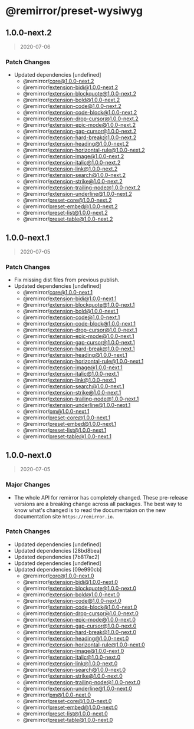 # @remirror/preset-wysiwyg

## 1.0.0-next.2

> 2020-07-06

### Patch Changes

- Updated dependencies [undefined]
  - @remirror/core@1.0.0-next.2
  - @remirror/extension-bidi@1.0.0-next.2
  - @remirror/extension-blockquote@1.0.0-next.2
  - @remirror/extension-bold@1.0.0-next.2
  - @remirror/extension-code@1.0.0-next.2
  - @remirror/extension-code-block@1.0.0-next.2
  - @remirror/extension-drop-cursor@1.0.0-next.2
  - @remirror/extension-epic-mode@1.0.0-next.2
  - @remirror/extension-gap-cursor@1.0.0-next.2
  - @remirror/extension-hard-break@1.0.0-next.2
  - @remirror/extension-heading@1.0.0-next.2
  - @remirror/extension-horizontal-rule@1.0.0-next.2
  - @remirror/extension-image@1.0.0-next.2
  - @remirror/extension-italic@1.0.0-next.2
  - @remirror/extension-link@1.0.0-next.2
  - @remirror/extension-search@1.0.0-next.2
  - @remirror/extension-strike@1.0.0-next.2
  - @remirror/extension-trailing-node@1.0.0-next.2
  - @remirror/extension-underline@1.0.0-next.2
  - @remirror/preset-core@1.0.0-next.2
  - @remirror/preset-embed@1.0.0-next.2
  - @remirror/preset-list@1.0.0-next.2
  - @remirror/preset-table@1.0.0-next.2

## 1.0.0-next.1

> 2020-07-05

### Patch Changes

- Fix missing dist files from previous publish.
- Updated dependencies [undefined]
  - @remirror/core@1.0.0-next.1
  - @remirror/extension-bidi@1.0.0-next.1
  - @remirror/extension-blockquote@1.0.0-next.1
  - @remirror/extension-bold@1.0.0-next.1
  - @remirror/extension-code@1.0.0-next.1
  - @remirror/extension-code-block@1.0.0-next.1
  - @remirror/extension-drop-cursor@1.0.0-next.1
  - @remirror/extension-epic-mode@1.0.0-next.1
  - @remirror/extension-gap-cursor@1.0.0-next.1
  - @remirror/extension-hard-break@1.0.0-next.1
  - @remirror/extension-heading@1.0.0-next.1
  - @remirror/extension-horizontal-rule@1.0.0-next.1
  - @remirror/extension-image@1.0.0-next.1
  - @remirror/extension-italic@1.0.0-next.1
  - @remirror/extension-link@1.0.0-next.1
  - @remirror/extension-search@1.0.0-next.1
  - @remirror/extension-strike@1.0.0-next.1
  - @remirror/extension-trailing-node@1.0.0-next.1
  - @remirror/extension-underline@1.0.0-next.1
  - @remirror/pm@1.0.0-next.1
  - @remirror/preset-core@1.0.0-next.1
  - @remirror/preset-embed@1.0.0-next.1
  - @remirror/preset-list@1.0.0-next.1
  - @remirror/preset-table@1.0.0-next.1

## 1.0.0-next.0

> 2020-07-05

### Major Changes

- The whole API for remirror has completely changed. These pre-release versions are a breaking
  change across all packages. The best way to know what's changed is to read the documentaion on the
  new documentation site `https://remirror.io`.

### Patch Changes

- Updated dependencies [undefined]
- Updated dependencies [28bd8bea]
- Updated dependencies [7b817ac2]
- Updated dependencies [undefined]
- Updated dependencies [09e990cb]
  - @remirror/core@1.0.0-next.0
  - @remirror/extension-bidi@1.0.0-next.0
  - @remirror/extension-blockquote@1.0.0-next.0
  - @remirror/extension-bold@1.0.0-next.0
  - @remirror/extension-code@1.0.0-next.0
  - @remirror/extension-code-block@1.0.0-next.0
  - @remirror/extension-drop-cursor@1.0.0-next.0
  - @remirror/extension-epic-mode@1.0.0-next.0
  - @remirror/extension-gap-cursor@1.0.0-next.0
  - @remirror/extension-hard-break@1.0.0-next.0
  - @remirror/extension-heading@1.0.0-next.0
  - @remirror/extension-horizontal-rule@1.0.0-next.0
  - @remirror/extension-image@1.0.0-next.0
  - @remirror/extension-italic@1.0.0-next.0
  - @remirror/extension-link@1.0.0-next.0
  - @remirror/extension-search@1.0.0-next.0
  - @remirror/extension-strike@1.0.0-next.0
  - @remirror/extension-trailing-node@1.0.0-next.0
  - @remirror/extension-underline@1.0.0-next.0
  - @remirror/pm@1.0.0-next.0
  - @remirror/preset-core@1.0.0-next.0
  - @remirror/preset-embed@1.0.0-next.0
  - @remirror/preset-list@1.0.0-next.0
  - @remirror/preset-table@1.0.0-next.0

